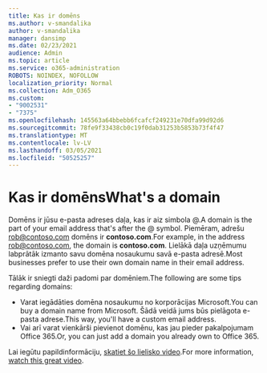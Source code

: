 ```yaml
---
title: Kas ir domēns
ms.author: v-smandalika
author: v-smandalika
manager: dansimp
ms.date: 02/23/2021
audience: Admin
ms.topic: article
ms.service: o365-administration
ROBOTS: NOINDEX, NOFOLLOW
localization_priority: Normal
ms.collection: Adm_O365
ms.custom:
- "9002531"
- "7375"
ms.openlocfilehash: 145563a64bbebb6fcafcf249231e70dfa99d92d6
ms.sourcegitcommit: 78fe9f33438cb0c19f0dab31253b5853b73f4f47
ms.translationtype: MT
ms.contentlocale: lv-LV
ms.lasthandoff: 03/05/2021
ms.locfileid: "50525257"
---
```

# <a name="whats-a-domain"></a><span data-ttu-id="5529f-102">Kas ir domēns</span><span class="sxs-lookup"><span data-stu-id="5529f-102">What's a domain</span></span>

<span data-ttu-id="5529f-103">Domēns ir jūsu e-pasta adreses daļa, kas ir aiz simbola @.</span><span class="sxs-lookup"><span data-stu-id="5529f-103">A domain is the part of your email address that's after the @ symbol.</span></span> <span data-ttu-id="5529f-104">Piemēram, adrešu rob@contoso.com domēns ir **contoso.com**.</span><span class="sxs-lookup"><span data-stu-id="5529f-104">For example, in the address rob@contoso.com, the domain is **contoso.com**.</span></span> <span data-ttu-id="5529f-105">Lielākā daļa uzņēmumu labprātāk izmanto savu domēna nosaukumu savā e-pasta adresē.</span><span class="sxs-lookup"><span data-stu-id="5529f-105">Most businesses prefer to use their own domain name in their email address.</span></span>

<span data-ttu-id="5529f-106">Tālāk ir sniegti daži padomi par domēniem.</span><span class="sxs-lookup"><span data-stu-id="5529f-106">The following are some tips regarding domains:</span></span>

- <span data-ttu-id="5529f-107">Varat iegādāties domēna nosaukumu no korporācijas Microsoft.</span><span class="sxs-lookup"><span data-stu-id="5529f-107">You can buy a domain name from Microsoft.</span></span> <span data-ttu-id="5529f-108">Šādā veidā jums būs pielāgota e-pasta adrese.</span><span class="sxs-lookup"><span data-stu-id="5529f-108">This way, you'll have a custom email address.</span></span>
- <span data-ttu-id="5529f-109">Vai arī varat vienkārši pievienot domēnu, kas jau pieder pakalpojumam Office 365.</span><span class="sxs-lookup"><span data-stu-id="5529f-109">Or, you can just add a domain you already own to Office 365.</span></span>

<span data-ttu-id="5529f-110">Lai iegūtu papildinformāciju, [skatiet šo lielisko video](https://www.youtube.com/watch).</span><span class="sxs-lookup"><span data-stu-id="5529f-110">For more information, [watch this great video](https://www.youtube.com/watch).</span></span>